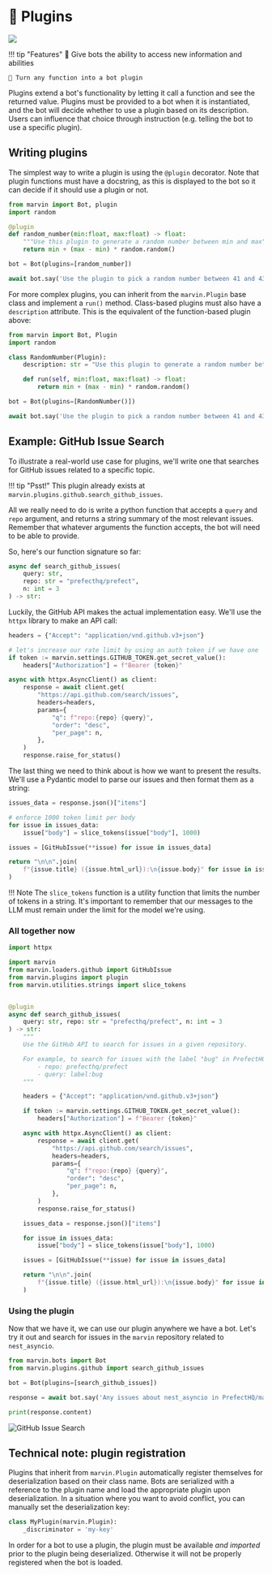 # 🔌 Plugins

![](../../img/heroes/plugin_rng_hero.png)

!!! tip "Features"
    🦸 Give bots the ability to access new information and abilities
    
    🦾 Turn any function into a bot plugin

Plugins extend a bot's functionality by letting it call a function and see the returned value. Plugins must be provided to a bot when it is instantiated, and the bot will decide whether to use a plugin based on its description. Users can influence that choice through instruction (e.g. telling the bot to use a specific plugin). 

## Writing plugins

The simplest way to write a plugin is using the `@plugin` decorator. Note that plugin functions must have a docstring, as this is displayed to the bot so it can decide if it should use a plugin or not.

```python
from marvin import Bot, plugin
import random

@plugin
def random_number(min:float, max:float) -> float:
    """Use this plugin to generate a random number between min and max"""
    return min + (max - min) * random.random()

bot = Bot(plugins=[random_number])

await bot.say('Use the plugin to pick a random number between 41 and 43')
```

For more complex plugins, you can inherit from the `marvin.Plugin` base class and implement a `run()` method. Class-based plugins must also have a `description` attribute. This is the equivalent of the function-based plugin above:

```python
from marvin import Bot, Plugin
import random

class RandomNumber(Plugin):
    description: str = "Use this plugin to generate a random number between min and max"

    def run(self, min:float, max:float) -> float:
        return min + (max - min) * random.random()

bot = Bot(plugins=[RandomNumber()])

await bot.say('Use the plugin to pick a random number between 41 and 43')
```

## Example: GitHub Issue Search
To illustrate a real-world use case for plugins, we'll write one that searches for GitHub issues related to a specific topic.

!!! tip "Psst!"
    This plugin already exists at `marvin.plugins.github.search_github_issues`.

All we really need to do is write a python function that accepts a `query` and `repo` argument, and returns a string summary of the most relevant issues. Remember that whatever arguments the function accepts, the bot will need to be able to provide. 

So, here's our function signature so far:

```python
async def search_github_issues(
    query: str,
    repo: str = "prefecthq/prefect",
    n: int = 3
) -> str:
```

Luckily, the GitHub API makes the actual implementation easy. We'll use the `httpx` library to make an API call:

```python
headers = {"Accept": "application/vnd.github.v3+json"}

# let's increase our rate limit by using an auth token if we have one
if token := marvin.settings.GITHUB_TOKEN.get_secret_value():
    headers["Authorization"] = f"Bearer {token}"

async with httpx.AsyncClient() as client:
    response = await client.get(
        "https://api.github.com/search/issues",
        headers=headers,
        params={
            "q": f"repo:{repo} {query}",
            "order": "desc",
            "per_page": n,
        },
    )
    response.raise_for_status()
```

The last thing we need to think about is how we want to present the results. We'll use a Pydantic model to parse our issues and then format them as a string:

```python
issues_data = response.json()["items"]

# enforce 1000 token limit per body
for issue in issues_data:
    issue["body"] = slice_tokens(issue["body"], 1000)

issues = [GitHubIssue(**issue) for issue in issues_data]

return "\n\n".join(
    f"{issue.title} ({issue.html_url}):\n{issue.body}" for issue in issues
)
```

!!! Note
    The `slice_tokens` function is a utility function that limits the number of tokens in a string. It's important to remember that our messages to the LLM must remain under the limit for the model we're using.

### All together now

```python
import httpx

import marvin
from marvin.loaders.github import GitHubIssue
from marvin.plugins import plugin
from marvin.utilities.strings import slice_tokens


@plugin
async def search_github_issues(
    query: str, repo: str = "prefecthq/prefect", n: int = 3
) -> str:
    """
    Use the GitHub API to search for issues in a given repository.

    For example, to search for issues with the label "bug" in PrefectHQ/prefect:
        - repo: prefecthq/prefect
        - query: label:bug
    """

    headers = {"Accept": "application/vnd.github.v3+json"}

    if token := marvin.settings.GITHUB_TOKEN.get_secret_value():
        headers["Authorization"] = f"Bearer {token}"

    async with httpx.AsyncClient() as client:
        response = await client.get(
            "https://api.github.com/search/issues",
            headers=headers,
            params={
                "q": f"repo:{repo} {query}",
                "order": "desc",
                "per_page": n,
            },
        )
        response.raise_for_status()

    issues_data = response.json()["items"]

    for issue in issues_data:
        issue["body"] = slice_tokens(issue["body"], 1000)

    issues = [GitHubIssue(**issue) for issue in issues_data]

    return "\n\n".join(
        f"{issue.title} ({issue.html_url}):\n{issue.body}" for issue in issues
    )
```

### Using the plugin
Now that we have it, we can use our plugin anywhere we have a bot. Let's try it out and search for issues in the `marvin` repository related to `nest_asyncio`.

```python
from marvin.bots import Bot
from marvin.plugins.github import search_github_issues

bot = Bot(plugins=[search_github_issues])

response = await bot.say('Any issues about nest_asyncio in PrefectHQ/marvin repo?')

print(response.content)
```

![GitHub Issue Search](../../img/githubpluginoutput.png)

## Technical note: plugin registration

Plugins that inherit from `marvin.Plugin` automatically register themselves for deserialization based on their class name. Bots are serialized with a reference to the plugin name and load the appropriate plugin upon deserialization. In a situation where you want to avoid conflict, you can manually set the deserialization key:

```python
class MyPlugin(marvin.Plugin):
    _discriminator = 'my-key'
```

In order for a bot to use a plugin, the plugin must be available *and imported* prior to the plugin being deserialized. Otherwise it will not be properly registered when the bot is loaded. 
